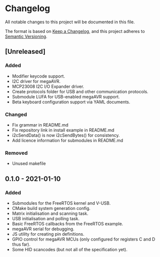 # Changelog

All notable changes to this project will be documented in this file.

The format is based on [Keep a Changelog](https://keepachangelog.com/en/1.0.0/), and this project adheres to [Semantic Versioning](https://semver.org/spec/v2.0.0.html).

## [Unreleased]

### Added

- Modifier keycode support.
- I2C driver for megaAVR.
- MCP23008 I2C I/O Expander driver.
- Create protocols folder for USB and other communication protocols.
- Submodule LUFA for USB-enabled megaAVR support.
- Beta keyboard configuration support via YAML documents.

### Changed

- Fix grammar in README.md
- Fix repository link in install example in README.md
- i2cSendData() is now i2cSendBytes() for consistency.
- Add licence information for submodules in README.md

### Removed

- Unused makefile

## 0.1.0 - 2021-01-10

### Added

- Submodules for the FreeRTOS kernel and V-USB.
- CMake build system generation config.
- Matrix initialisation and scanning task.
- USB initialisation and polling task.
- Basic FreeRTOS callbacks from the FreeRTOS example.
- megaAVR serial for debugging.
- JS utility for creating pin definitions.
- GPIO control for megaAVR MCUs (only configured for registers C and D thus far).
- Some HID scancodes (but not all of the specification yet).
